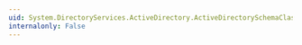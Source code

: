 ```yaml
---
uid: System.DirectoryServices.ActiveDirectory.ActiveDirectorySchemaClass.Name
internalonly: False
---
```

